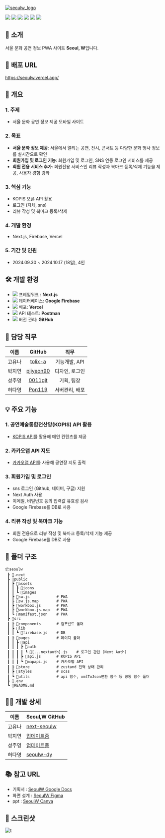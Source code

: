 [![seoulw_logo](https://github.com/user-attachments/assets/345224b4-4917-4c46-84f2-7eec5f876b4a)](https://seoulw.vercel.app/)

<img src="https://img.shields.io/badge/Next.js-000000?style=flat-square&logo=Next.js&logoColor=white"/>  <img src="https://img.shields.io/badge/Firebase-FFCA28?style=flat-square&logo=firebase&logoColor=black"/>  <img src="https://img.shields.io/badge/Vercel-000000?style=flat-square&logo=Vercel&logoColor=white"/>  <img src="https://img.shields.io/badge/Postman-FF6C37?style=flat-square&logo=Postman&logoColor=white"/>  <img src="https://img.shields.io/badge/GitHub-181717?style=flat-square&logo=GitHub&logoColor=white"/>  <img src="https://img.shields.io/badge/Sass-CC6699?style=flat-square&logo=Sass&logoColor=white"/>

## 🌱 소개
서울 문화 공연 정보 PWA 사이트 **Seoul, W**입니다.



## 🔗 배포 URL
<https://seoulw.vercel.app/>



## 📑 개요
### 1. **주제**
   - 서울 문화 공연 정보 제공 모바일 사이트

### 2. **목표**
   - **서울 문화 정보 제공**: 서울에서 열리는 공연, 전시, 콘서트 등 다양한 문화 행사 정보를 실시간으로 확인
   - **회원가입 및 로그인 기능**: 회원가입 및 로그인, SNS 연동 로그인 서비스를 제공
   - **회원 전용 서비스 추가**: 회원전용 서비스인 리뷰 작성과 북마크 등록/삭제 기능을 제공, 사용자 경험 강화

### 3. **핵심 기능**
   - KOPIS 오픈 API 활용 
   - 로그인 (자체, sns) 
   - 리뷰 작성 및 북마크 등록/삭제
     
### 4. **개발 환경**
   - Next.js, Firebase, Vercel
     
### 5. **기간 및 인원**
   - 2024.09.30 ~ 2024.10.17 (18일), 4인
     


## 🛠️ 개발 환경
- <img src="https://img.shields.io/badge/Next.js-000000?style=flat-square&logo=Next.js&logoColor=white"/> 프레임워크 : **Next.js**
- <img src="https://img.shields.io/badge/Firebase-FFCA28?style=flat-square&logo=firebase&logoColor=black"/> 데이터베이스: **Google Firebase** 
- <img src="https://img.shields.io/badge/Vercel-000000?style=flat-square&logo=Vercel&logoColor=white"/> 배포: **Vercel**
- <img src="https://img.shields.io/badge/Postman-FF6C37?style=flat-square&logo=Postman&logoColor=white"/> API 테스트: **Postman**
- <img src="https://img.shields.io/badge/GitHub-181717?style=flat-square&logo=GitHub&logoColor=white"/> 버전 관리: **GitHub**



## 🙌 담당 직무
| 이름   | GitHub                              | 직무              |
|:--------:|:---------------------------------------:|:-------------------:|
| 고유나 | [tolix-a](https://github.com/tolix-a) | 기능개발, API     |
| 박지연 | [pjiyeon90](https://github.com/pjiyeon90) | 디자인, 로그인    |
| 성주영 | [0011git](https://github.com/0011git) | 기획, 팀장            |
| 허다영 | [Pon119](https://github.com/Pon119) | 서버관리, 배포    |



## 💡 주요 기능
### 1. 공연예술통합전산망(KOPIS) API 활용
   - [KOPIS API](https://www.kopis.or.kr/por/cs/openapi/openApiList.do?menuId=MNU_00074)를 활용해 메인 컨텐츠를 제공


### 2. 카카오맵 API 지도
   - [카카오맵 API](https://apis.map.kakao.com/web/)를 사용해 공연장 지도 출력


### 3. 회원가입 및 로그인
   - sns 로그인 (Github, 네이버, 구글) 지원
   - Next Auth 사용
   - 이메일, 비밀번호 등의 입력값 유효성 검사
   - Google Firebase를 DB로 사용
   

### 4. 리뷰 작성 및 북마크 기능
   - 회원 전용으로 리뷰 작성 및 북마크 등록/삭제 기능 제공
   - Google Firebase를 DB로 사용



## 💼 폴더 구조
    📦seoulw
     ┣ 📂.next
     ┣ 📂public
     ┃ ┣ 📂assets
     ┃ ┃ ┣ 📂icons
     ┃ ┃ ┗ 📂images
     ┃ ┣ 📜sw.js            # PWA
     ┃ ┣ 📜sw.js.map        # PWA
     ┃ ┣ 📜workbox.js       # PWA
     ┃ ┣ 📜workbox.js.map   # PWA
     ┃ ┗ 📜manifest.json    # PWA
     ┣ 📂src
     ┃ ┣ 📂components       # 컴포넌트 폴더
     ┃ ┣ 📂lib
     ┃ ┃ ┗ 📜firebase.js    # DB
     ┃ ┣ 📂pages            # 페이지 폴더
     ┃ ┃ ┣ 📂api
     ┃ ┃ ┃ ┣ 📂auth
     ┃ ┃ ┃ ┃ ┗ 📜[...nextauth].js    # 로그인 관련 (Next Auth)
     ┃ ┃ ┃ ┣ 📜api.js       # KOPIS API
     ┃ ┃ ┃ ┗ 📜mapapi.js    # 카카오맵 API
     ┃ ┣ 📂store            # zustand 전역 상태 관리
     ┃ ┣ 📂styles           # scss
     ┃ ┗ 📂utils            # api 함수, xmlToJson변환 함수 등 공통 함수 폴더
     ┣ 📜.env
     ┗ 📜README.md



## 🙋‍♀️ 개발 상세
| 이름   | Seoul,W GitHub                        |
|--------|---------------------------------------|
| 고유나 | [next-seoulw](https://github.com/tolix-a/next-seoulw) |
| 박지연 | [업데이트중]() |
| 성주영 | [업데이트중]() |
| 허다영 | [seoulw-dy](https://github.com/Pon119/seoulw-dy) |



## 📚 참고 URL
- 기획서 : 
[SeoulW Google Docs](<https://docs.google.com/document/d/1Ieh-tqHfDDQsXYfCo3cP_YHhUgt8ATDOMHSVXXcL5fs/edit?tab=t.0>)
- 화면 설계 : 
[SeoulW Figma](<https://www.figma.com/design/dDn9TXA4NRfNO3gDJMFwO1/%EA%B7%B8%EB%A6%B0-2%EC%B0%A8)%ED%8C%80%ED%94%84%EB%A1%9C%EC%A0%9D%ED%8A%B8?node-id=0-1&node-type=canvas&t=uCwArR6SShR2lg8n-0>)
- ppt : 
[SeoulW Canva](https://www.canva.com/design/DAGTt3bDvUE/-n3BoRlItJUojwIII0JnqQ/edit)



## 📱 스크린샷
![t](https://github.com/user-attachments/assets/dd46735e-4f07-4ab9-9eb6-7377388ddaa3)
<!-- gif넣을까..? -->


